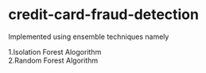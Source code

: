 # credit-card-fraud-detection

Implemented using ensemble techniques namely

1.Isolation Forest Alogorithm     
2.Random Forest Algorithm
